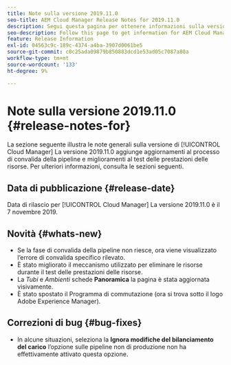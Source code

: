 ```yaml
---
title: Note sulla versione 2019.11.0
seo-title: AEM Cloud Manager Release Notes for 2019.11.0
description: Segui questa pagina per ottenere informazioni sulla versione 2019.11.0 di Cloud Manager.
seo-description: Follow this page to get information for AEM Cloud Manager Release 2019.11.0.
feature: Release Information
exl-id: 04563c9c-189c-4374-a4ba-3907d0061be5
source-git-commit: c0c25ada09879b850883dcd1e53ad05c7087a80a
workflow-type: tm+mt
source-wordcount: '133'
ht-degree: 9%

---
```


# Note sulla versione 2019.11.0 {#release-notes-for}

La sezione seguente illustra le note generali sulla versione di [!UICONTROL Cloud Manager] La versione 2019.11.0 aggiunge aggiornamenti al processo di convalida della pipeline e miglioramenti al test delle prestazioni delle risorse.
Per ulteriori informazioni, consulta le sezioni seguenti.

## Data di pubblicazione {#release-date}

Data di rilascio per [!UICONTROL Cloud Manager] La versione 2019.11.0 è il 7 novembre 2019.

## Novità {#whats-new}

* Se la fase di convalida della pipeline non riesce, ora viene visualizzato l’errore di convalida specifico rilevato.
* È stato migliorato il meccanismo utilizzato per eliminare le risorse durante il test delle prestazioni delle risorse.
* La *Tubi* e *Ambienti* schede **Panoramica** la pagina è stata aggiornata visivamente.
* È stato spostato il Programma di commutazione (ora si trova sotto il logo Adobe Experience Manager).

## Correzioni di bug {#bug-fixes}

* In alcune situazioni, seleziona la **Ignora modifiche del bilanciamento del carico** l’opzione sulle pipeline non di produzione non ha effettivamente attivato questa opzione.
